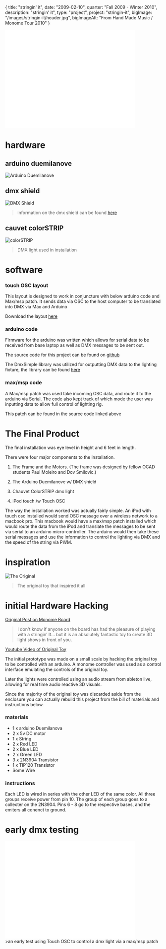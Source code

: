 {
  title: "stringin' it",
  date:  "2009-02-10",
  quarter: "Fall 2009 - Winter 2010",
  description: "stringin' it",
  type: "project",
  project: "stringin-it",
  bigImage: "/images/stringin-it/header.jpg",
  bigImageAlt: "From Hand Made Music / Monome Tour 2010"
}


<div class="videoWrapper">
  <iframe width="420" height="315" src="//www.youtube.com/embed/X96E2jjCfC8" frameborder="0" allowfullscreen></iframe>
</div>


# hardware





## arduino duemilanove

![Arduino Duemilanove](/images/stringin-it/ArduinoDuemilanove.jpg)


## dmx shield

![DMX Shield](/images/stringin-it/dmx.jpg)
>information on the dmx shield can be found [here](https://playground.arduino.cc/DMX/DMXShield)


## cauvet colorSTRIP

![colorSTRIP](/images/stringin-it/COLORSTRIP.jpg)
> DMX light used in installation





# software



### touch OSC layout

This layout is designed to work in conjuncture with below arduino code and Max/msp patch. It sends data via OSC to the host computer to be translated into DMX via Max and Arduino

Download the layout [here](/files/ColorStrip.touchosc)


### arduino code

Firmware for the arduino was written which allows for serial data to be received from base laptop as well as DMX messages to be sent out.

The source code for this project can be found on [github](https://github.com/TheAlphaNerd/Stringin-It)

The DmxSimple library was utilized for outputting DMX data to the lighting fixture, the library can be found [here](https://code.google.com/p/tinkerit/wiki/DmxSimple)


### max/msp code

A Max/msp patch was used take incoming OSC data, and route it to the arduino via Serial. The code also kept track of which mode the user was inputting data to allow full control of lighting rig.

This patch can be found in the source code linked above





# The Final Product



The final installation was eye level in height and 6 feet in length.

There were four major components to the installation.

1. The Frame and the Motors. (The frame was designed by fellow OCAD students Paul Moleiro and Dov Smilovic.)

2. The Arduino Duemilanove w/ DMX shield

3. Chauvet ColorSTRIP dmx light

4. iPod touch /w Touch OSC

The way the installation worked was actually fairly simple. An iPod with touch osc installed would send OSC message over a wireless network to a macbook pro. This macbook would have a max/msp patch installed which would route the data from the iPod and translate the messages to be sent via serial to an arduino micro-controller. The arduino would then take these serial messages and use the information to control the lighting via DMX and the speed of the string via PWM.




# inspiration




![The Original](/images/stringin-it/original.jpg)
> The original toy that inspired it all




# initial Hardware Hacking



[Original Post on Monome Board](https://post.monome.org/comments.php?DiscussionID=6453&page=1)
  > I don't know if anyone on the board has had the pleasure of playing with a stringin’ It… but it is an absolutely fantastic toy to create 3D light shows in front of you.

[Youtube Video of Original Toy](https://www.youtube.com/watch?v=J0jrtVZCpds)

The initial prototype was made on a small scale by hacking the original toy to be controlled with an arduino.  A monome controller was used as a control interface emulating the controls of the original toy.

Later the lights were controlled using an audio stream from ableton live, allowing for real time audio reactive 3D visuals.

Since the majority of the original toy was discarded aside from the enclosure you can actually rebuild this project from the bill of materials and instructions below.


### materials

* 1 x arduino Duemilanova
* 2 x 5v DC motor
* 1 x String
* 2 x Red LED
* 2 x Blue LED
* 2 x Green LED
* 3 x 2N3904 Transistor
* 1 x TIP120 Transistor
* Some Wire


### instructions
Each LED is wired in series with the other LED of the same color.  All three groups receive power from pin 10.  The group of each group goes to a collecter on the 2N3904.  Pins 6 - 8 go to the respective bases, and the emiters all conenct to ground.






# early dmx testing

<div class="videoWrapper">
    <iframe width="420" height="315" src="//www.youtube.com/embed/XX9AVYvVYFU" frameborder="0" allowfullscreen></iframe>
</div>
>an early test using Touch OSC to control a dmx light via a max/msp patch